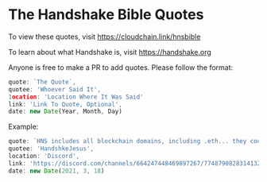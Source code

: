 # The Handshake Bible Quotes

To view these quotes, visit https://cloudchain.link/hnsbible

To learn about what Handshake is, visit https://handshake.org

Anyone is free to make a PR to add quotes. Please follow the format:

```ts
quote: `The Quote`,
quotee: 'Whoever Said It',
1ocation: 'Location Where It Was Said'
link: 'Link To Quote, Optional',
date: new Date(Year, Month, Day)
```

Example:

```ts
quote: `HNS includes all blockchain domains, including .eth... they could embrace that reality more fully. To not collaborate in 2021 makes no sense as a community building narrative.`,
quotee: 'HandshkeJesus',
location: 'Discord',
link: 'https://discord.com/channels/664247448469897267/774879082831413259/822114264424513590',
date: new Date(2021, 3, 18)
```

